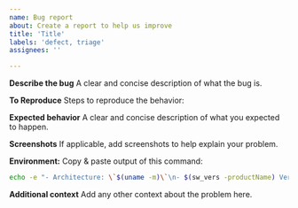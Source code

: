 ```yaml
---
name: Bug report
about: Create a report to help us improve
title: 'Title'
labels: 'defect, triage'
assignees: ''

---
```


**Describe the bug**
A clear and concise description of what the bug is.

**To Reproduce**
Steps to reproduce the behavior:

**Expected behavior**
A clear and concise description of what you expected to happen.

**Screenshots**
If applicable, add screenshots to help explain your problem.

**Environment:**
Copy & paste output of this command:
```sh
echo -e "- Architecture: \`$(uname -m)\`\n- $(sw_vers -productName) Version: \`$(sw_vers -productVersion) ($(sw_vers -buildVersion))\`\n- Zed Version: \`$(/Applications/Zed.app/Contents/MacOS/cli --version | grep --only-matching --extended-regexp '[0-9]+\.[0-9]+\.[0-9]+')\`"
```

**Additional context**
Add any other context about the problem here.
